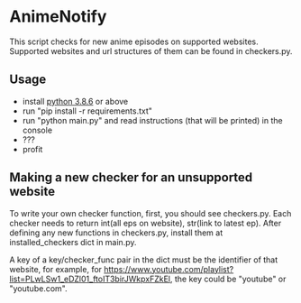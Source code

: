 # AnimeNotify
  This script checks for new anime episodes on supported websites. Supported websites and url structures of them can be found in checkers.py.
  
## Usage
- install [python 3.8.6](https://www.python.org/downloads/release/python-386/) or above
- run "pip install -r requirements.txt"
- run "python main.py" and read instructions (that will be printed) in the console
- ???
- profit

## Making a new checker for an unsupported website
To write your own checker function, first, you should see checkers.py. Each checker needs to return int(all eps on website), str(link to latest ep). After defining any new functions in checkers.py, install them at installed_checkers dict in main.py. 

A key of a key/checker_func pair in the dict must be the identifier of that website, for example, for https://www.youtube.com/playlist?list=PLwLSw1_eDZl01_ftoIT3birJWkpxFZkEl, the key could be "youtube" or "youtube.com".
